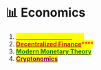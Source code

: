# 📊 Economics

1. <mark style="color:yellow;"></mark>[<mark style="color:yellow;">**Traditional Finance**</mark>](tradfi/)<mark style="color:yellow;">****</mark>
2. <mark style="color:red;"></mark>[<mark style="color:red;">**Decentralized Finance**</mark>](defi/)<mark style="color:red;">****</mark>
3. <mark style="color:green;">****</mark>[<mark style="color:green;">**Modern Monetary Theory**</mark>](tradfi/mmt.md)<mark style="color:green;">****</mark>
4. <mark style="color:purple;">****</mark>[<mark style="color:purple;">**Cryptonomics**</mark>](defi/cryptonomics.md)<mark style="color:purple;">****</mark>
